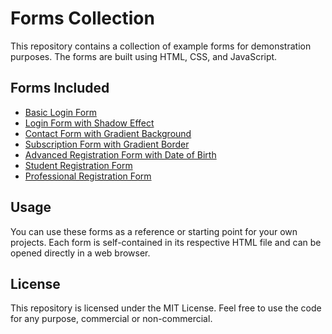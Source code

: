 # Forms Collection

This repository contains a collection of example forms for demonstration purposes. The forms are built using HTML, CSS, and JavaScript.

## Forms Included

- [Basic Login Form](Basic%20Login%20Form.html)
- [Login Form with Shadow Effect](Login%20Form%20with%20Shadow%20Effect.html)
- [Contact Form with Gradient Background](Contact%20Form%20with%20Gradient%20Background.html)
- [Subscription Form with Gradient Border](Subscription%20Form%20with%20Gradient%20Border.html)
- [Advanced Registration Form with Date of Birth](Advanced%20Registration%20Form%20with%20Date%20of%20Birth.html)
- [Student Registration Form](Student%20Registration%20Form.html)
- [Professional Registration Form](Professional%20Registration%20Form.html)

## Usage

You can use these forms as a reference or starting point for your own projects. Each form is self-contained in its respective HTML file and can be opened directly in a web browser.

## License

This repository is licensed under the MIT License. Feel free to use the code for any purpose, commercial or non-commercial.

